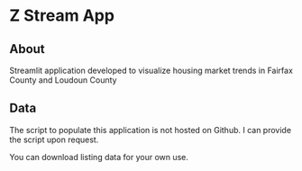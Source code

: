 # Z Stream App

## About

Streamlit application developed to visualize housing market trends in Fairfax County and Loudoun County 

## Data 

The script to populate this application is not hosted on Github. I can provide the script upon request. 

You can download listing data for your own use. 
